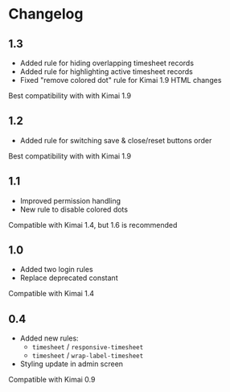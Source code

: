 # Changelog

## 1.3

- Added rule for hiding overlapping timesheet records
- Added rule for highlighting active timesheet records
- Fixed "remove colored dot" rule for Kimai 1.9 HTML changes

Best compatibility with with Kimai 1.9

## 1.2

- Added rule for switching save & close/reset buttons order

Best compatibility with with Kimai 1.9

## 1.1

- Improved permission handling
- New rule to disable colored dots

Compatible with Kimai 1.4, but 1.6 is recommended

## 1.0

- Added two login rules
- Replace deprecated constant

Compatible with Kimai 1.4

## 0.4 

- Added new rules:
  - `timesheet` / `responsive-timesheet`
  - `timesheet` / `wrap-label-timesheet`
- Styling update in admin screen
  
Compatible with Kimai 0.9
